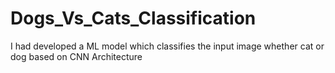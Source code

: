 # Dogs_Vs_Cats_Classification
I had developed a ML model which classifies the input image whether cat or dog based on CNN Architecture
